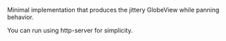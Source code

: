 Minimal implementation that produces the jittery GlobeView while panning behavior.

You can run using http-server for simplicity.
